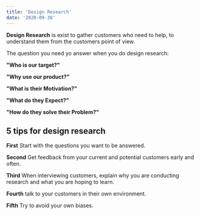 ```yaml
---
title: 'Design Research'
date: '2020-09-30'
---
```


**Design Research** is exist to gather customers who need to help, to understand them from the customers point of view. 


The question you need yo answer when you do design research: 

**"Who is our target?"**

**"Why use our product?"**

**"What is their Motivation?"**

**"What do they Expect?"**

**"How do they solve their Problem?"**


## 5 tips for design research

 **First** 
Start with the questions you want to be answered.

**Second** 
Get feedback from your current and potential customers early and often.

**Third** 
When interviewing customers, explain why you are conducting research and what you are hoping to learn.

**Fourth** 
talk to your customers in their own environment.

**Fifth** 
Try to avoid your own biases.